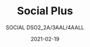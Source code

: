 ---
designer: "Patrick Jouin"
description: "Social%20Plus%20is%20a%20modular%20system%20of%20linear%2C%20corner%2C%20curved%20seatings%20and%20poufs%2C%20with%20deeper%20and%20wider%20sizes%2C%20ready%20to%20host%20sociable%20moments.%20Modular%20system%20with%20two%2C%20three%20or%20four%20linear%20and%20corner%20seats%20in%20polyurethane%20foam%20and%20elastic%20belts%20both%20in%20the%20backrest%20and%20in%20the%20seats%2C%20steel%20frame%20and%20die-casted%20aluminium%20legs%20at%20the%20far%20ends."
image_primary: "img/DSO2_3AAL_01_zoom.jpg"
image_secondary: "img/DSO2_3AAL_02_zoom.jpg"
manufacturer: "Pedrali"
href: "https://www.pedrali.it/en/products/catalog/Modular-seating-SOCIAL-Plus-DSO2_2A-3AAL-4AALL/"
subtitle: "SOCIAL DSO2_2A/3AAL/4AALL"
tags: 
  - "Pedrali"
  - "Lounge Seating"
title: "Social Plus"
category: "Lounge Seating"
slug: "/manufacturers/pedrali/lounge-seating/patrick-jouin-social-plus"
date: "2021-02-19"
---
